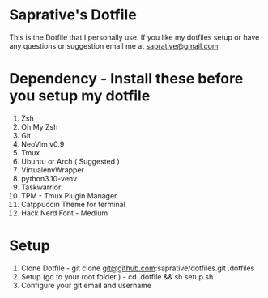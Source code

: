 # Saprative's Dotfile
This is the Dotfile that I personally use. If you like my dotfiles setup or have any questions or suggestion email me at saprative@gmail.com

# Dependency - Install these before you setup my dotfile
1. Zsh
2. Oh My Zsh
3. Git
4. NeoVim v0.9
5. Tmux
6. Ubuntu or Arch ( Suggested ) 
7. VirtualenvWrapper
8. python3.10-venv
9. Taskwarrior
10. TPM - Tmux Plugin Manager
11. Catppuccin Theme for terminal
12. Hack Nerd Font - Medium

# Setup 
1. Clone Dotfile - git clone git@github.com:saprative/dotfiles.git .dotfiles
2. Setup (go to your root folder ) - cd .dotfile && sh setup.sh
3. Configure your git email and username 
    
